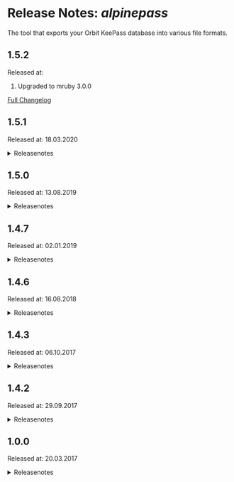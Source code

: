 # Release Notes: _alpinepass_

The tool that exports your Orbit KeePass database into various file formats.

## 1.5.2

Released at:

1. Upgraded to mruby 3.0.0

[Full Changelog](https://github.com/katzer/alpinepass/compare/1.5.1...master)

## 1.5.1

Released at: 18.03.2020

<details><summary>Releasenotes</summary>
<p>

1. Compiled binary for OSX build with MacOSX10.15 SDK

2. Upgraded to mruby 2.1.0

</p>

[Full Changelog](https://github.com/katzer/alpinepass/compare/1.5.0...1.5.1)
</details>

## 1.5.0

Released at: 13.08.2019

<details><summary>Releasenotes</summary>
<p>

1. Compiled with `MRB_WITHOUT_FLOAT`

2. Compiled binary for OSX build with MacOSX10.13 SDK (Darwin17)

3. Upgraded to mruby 2.0.1

</p>

[Full Changelog](https://github.com/katzer/alpinepass/compare/1.4.7...1.5.0)
</details>

## 1.4.7

Released at: 02.01.2019

<details><summary>Releasenotes</summary>
<p>

1. Print errors and warning to SDTOUT with colors.

2. Handle unknown types as generic instead of invalid.

3. Dropped compatibility with orbit v1.4.6 due to breaking changes in _fifa_.

4. Removed LVAR section for non test builds.

5. Upgraded to mruby 2.0.0

</p>

[Full Changelog](https://github.com/katzer/alpinepass/compare/1.4.6...1.4.7)
</details>

## 1.4.6

Released at: 16.08.2018

<details><summary>Releasenotes</summary>
<p>

Tool has been fully reworked.

    $ alpinepass -h

    Usage: alpinepass [options...] -i input_file [-o output_file] matchers...
    Options:
    -i, --input     Path to the input file
    -o, --output    Path to the output file
    -f, --format    Format of the output file
                    Defaults to: fifa
    -c, --check     Check the content of the input file
    -p, --pretty    Pretty print output
    -s, --secrets   Export secrets like passwords
    -h, --help      This help text
    -v, --version   Show version number

Transform the _KeePass_ file by using the `$ORBIT_HOME/config/orbit.xsl` stylesheet:

    KPScript -c:Export "%ORBIT_HOME%\config\orbit.kdbx" -pw:MyPw -Format:"Transform using XSL Stylesheet" -XslFile:"%ORBIT_HOME%\config\orbit.xsl" -OutFile:"%ORBIT_HOME%\config\orbit.export"

Then convert the exported data into a valid knowledge database for _fifa_:

    $ alpinepass -i keepass.export -f fifa -o orbit.json

To create a knowledge database for _fifa_ containing production databases only:

    $ alpinepass -i keepass.export -f fifa -o orbit.json type=db@env=prod

See [here](https://keepass.info/help/v2_dev/scr_sc_index.html#export) for how to use KPScript with single command operations to perform simple database operations. Of course you can also use the GUI to perform the export.

</p>

[Full Changelog](https://github.com/katzer/alpinepass/compare/1.4.3...1.4.6)
</details>

## 1.4.3

Released at: 06.10.2017

<details><summary>Releasenotes</summary>
<p>

1. Support multiple users for each system configuration.

2. Improve error messages, do not show the help text when an error occurs.

</p>

[Full Changelog](https://github.com/katzer/alpinepass/compare/567d876072c20ade96c2de50de5c58707658311e...0224af8cbe1869f2bf9151e62ea75f827570fc04)
</details>

## 1.4.2

Released at: 29.09.2017

<details><summary>Releasenotes</summary>
<p>

1. Adjust the release script.

2. Introduce the "tool" configuration type.

3. Improved error messages. When an error occurs an error message is shown which indicates the error reason followed by the help text.

4. Add the "--debug" flag which prints the stacktrace when an error occurs. No help text is shown.

5. New filter logic:
    * "Exact" filters "key=value" match when the key's content matches exactly the filter value. "Earth" matches "Earth" but not "Earths".
    * "Contains" filters "key:value" match then the filter value is contained anywhere in the key's content. "Bar" matches "FooBar" and "BarFoo" but not "BazFoo".

</p>

[Full Changelog](https://github.com/katzer/alpinepass/compare/0224af8cbe1869f2bf9151e62ea75f827570fc04...3051f84b40aecbb59355c22fd4dd7a79c6833c51)
</details>

## 1.0.0

Released at: 20.03.2017

<details><summary>Releasenotes</summary>
<p>

1. Basic functionality. Read "input.yml" and write "output.json".
    ```
    $ ls
    input.yml
    $ alpinepass
    $ ls
    input.yml output.json
    ```

2. New "input" flag for specifying the input file.
    ```
    $ alpinepass -i /path/to/input.yml
    ```

3. New "output" flag for specifying the output file.
    ```
    $ alpinepass -o /path/to/output.json
    ```

4. New "display" flag for previewing the output in the console. An output file will not be written.
    ```
    $ alpinepass -d
    [{"id": "B01.prod.server.PROD-App","title": "PROD App","location": "B01","environment": "prod","user": "prodUserB01"}]
    ```

5. New "readable" flag for formatting the output. It works with both output file and console output!
    ```
    $ alpinepass -r
    $ cat output.yml
    [
        {
            "id": "B01.prod.server.PROD-App",
            "title": "PROD App",
            "location": "B01",
            "environment": "prod",
            "user": "prodUserB01"
        }
    ]
    $ alpinepass -d -r
    [
        {
            "id": "B01.prod.server.PROD-App",
            "title": "PROD App",
            "location": "B01",
            "environment": "prod",
            "user": "prodUserB01"
        }
    ]
    ```

6. New "passwords" flag for including passwords in the output.
    ```
    $ alpinepass -d -p
    [
        {
            "id": "B01.prod.server.PROD-App",
            "title": "PROD App",
            "location": "B01",
            "environment": "prod",
            "user": "prodUserB01",
            "password": "prod_pw"
        }
    ]
    ```

7. New "filter" flag for filtering the input.
    ```
    $ alpinepass -d -p
    [
        {
            "id": "B01.prod.server.PROD-App",
            "title": "PROD App",
            "location": "B01",
            "environment": "prod",
            "user": "prodUserB01",
            "password": "prod_pw"
        },
        {
            "id": "D02.prod.server.PROD-App",
            "title": "PROD App",
            "location": "D02",
            "environment": "prod",
            "user": "prodUserD02",
            "password": "prod_pw"
        }
    ]
    $ alpinepass -d -p -f location:D02
    [
        {
            "id": "D02.prod.server.PROD-App",
            "title": "PROD App",
            "location": "D02",
            "environment": "prod",
            "user": "prodUserD02",
            "password": "prod_pw"
        }
    ]
    ```

8. Input verification checks that certain properties are present for the different configuration types.

9. New "skip" flag for disabling input verification.
    ```
    $ alpinepass -d -r -s
    [
        {
            "id": "B01.prod.server.PROD-App",
            "title": "PROD DB",
            "location": "B01",
            "environment": "prod",
            "user": "prodUserB01",
            "host": "prodDatabase.B01"
        }
    ]
    $ alpinepass -d -r
    The host "prodDatabase.B01" does not match the naming convention "[environment]Db.[location]".
    ```

</p>

[Full Changelog](https://github.com/katzer/alpinepass/compare/ebf72cfa34e40dc418ec45b42c9a902a1abe5a20...3051f84b40aecbb59355c22fd4dd7a79c6833c51)
</details>